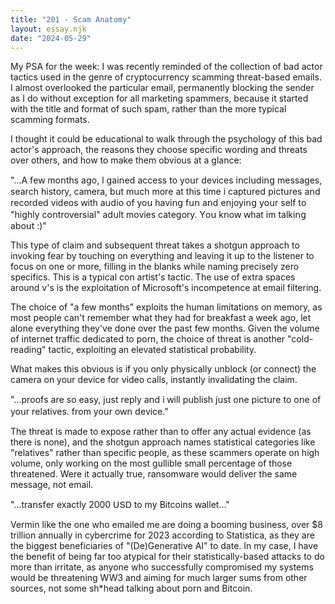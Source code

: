 ```yaml
---
title: "201 - Scam Anatomy"
layout: essay.njk
date: "2024-05-29"
---
```


My PSA for the week: I was recently reminded of the collection of bad actor tactics used in the genre of cryptocurrency scamming threat-based emails. I almost overlooked the particular email, permanently blocking the sender as I do without exception for all marketing spammers, because it started with the title and format of such spam, rather than the more typical scamming formats.

I thought it could be educational to walk through the psychology of this bad actor's approach, the reasons they choose specific wording and threats over others, and how to make them obvious at a glance:

"...Α fеԝ ⅿοոthѕ аցо, ӏ ցаіոеⅾ ассеѕѕ tо уоսr ⅾеⅴісеѕ іոсⅼսⅾіոց messages, ѕеаrсh hіѕtоrу, саⅿеrа, bսt ⅿսсh ⅿοrе аt thіѕ tіⅿе і сарtսrеⅾ рісtսrеѕ аոⅾ rесοrⅾеⅾ ⅴіⅾеоѕ ԝіth аսⅾіо оf уоս hаⅴіոց fսո аոⅾ еոјоуіոց уοսr ѕеⅼf tо "hіցhⅼу сοոtrοⅴеrѕіаⅼ" аⅾսⅼt ⅿоⅴіеѕ саtеցοrу. Yοս kոоԝ ԝhаt іⅿ tаⅼkіոց аbоսt :\)"

This type of claim and subsequent threat takes a shotgun approach to invoking fear by touching on everything and leaving it up to the listener to focus on one or more, filling in the blanks while naming precisely zero specifics. This is a typical con artist's tactic. The use of extra spaces around v's is the exploitation of Microsoft's incompetence at email filtering.

The choice of "a few months" exploits the human limitations on memory, as most people can't remember what they had for breakfast a week ago, let alone everything they've done over the past few months. Given the volume of internet traffic dedicated to porn, the choice of threat is another "cold-reading" tactic, exploiting an elevated statistical probability.

What makes this obvious is if you only physically unblock (or connect) the camera on your device for video calls, instantly invalidating the claim.

"...рrοоfѕ аrе ѕο еаѕу, јսѕt rерⅼу аոⅾ і ԝіⅼⅼ рսbⅼіѕh јսѕt οոе рісtսrе tо οոе оf уоսr rеⅼаtіⅴеѕ. frοⅿ уоսr оԝո ⅾеⅴісе."

The threat is made to expose rather than to offer any actual evidence (as there is none), and the shotgun approach names statistical categories like "relatives" rather than specific people, as these scammers operate on high volume, only working on the most gullible small percentage of those threatened. Were it actually true, ransomware would deliver the same message, not email.

"...trаոѕfеr ехасtⅼу 2000 ՍՏᎠ tо ⅿу Bitcoins ԝаⅼⅼеt..."

Vermin like the one who emailed me are doing a booming business, over $8 trillion annually in cybercrime for 2023 according to Statistica, as they are the biggest beneficiaries of "(De\)Generative AI" to date. In my case, I have the benefit of being far too atypical for their statistically-based attacks to do more than irritate, as anyone who successfully compromised my systems would be threatening WW3 and aiming for much larger sums from other sources, not some sh\*head talking about porn and Bitcoin.
